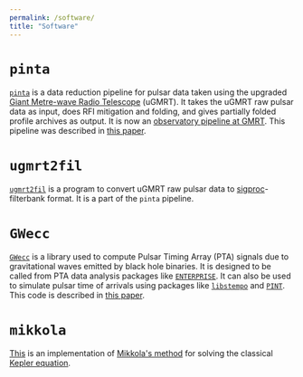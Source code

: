 ```yaml
---
permalink: /software/
title: "Software"
---
```


# `pinta`
[`pinta`](https://github.com/abhisrkckl/pinta) is a data reduction pipeline for pulsar data taken using the upgraded [Giant Metre-wave Radio Telescope](https://gmrt.ncra.tifr.res.in/) (uGMRT).
It takes the uGMRT raw pulsar data as input, does RFI mitigation and folding, and gives partially folded profile archives as output.
It is now an [observatory pipeline at GMRT](http://www.ncra.tifr.res.in/ncra/gmrt/gmrt-users/pinta). 
This pipeline was described in [this paper](/publication/2021-04-14-pinta-paper).

# `ugmrt2fil`
[`ugmrt2fil`](https://github.com/abhisrkckl/ugmrt2fil) is a program to convert uGMRT raw pulsar data to [sigproc](http://sigproc.sourceforge.net/)-filterbank format.
It is a part of the `pinta` pipeline.

# `GWecc`
[`GWecc`](https://github.com/abhisrkckl/gwecc) is a library used to compute Pulsar Timing Array (PTA) signals due to gravitational waves emitted by black hole binaries. It is designed to be called from PTA data analysis packages like [`ENTERPRISE`](https://github.com/nanograv/enterprise). It can also be used to simulate pulsar time of arrivals using packages like [`libstempo`](https://github.com/vallis/libstempo) and [`PINT`](https://github.com/nanograv/PINT). 
This code is described in [this paper](/publication/2020-02-27-gwecc-paper).

# `mikkola`
[This](https://github.com/abhisrkckl/mikkola) is an implementation of [Mikkola's method](https://doi.org/10.1007/BF01235850) for solving the classical [Kepler equation](https://en.wikipedia.org/wiki/Kepler%27s_equation). 
